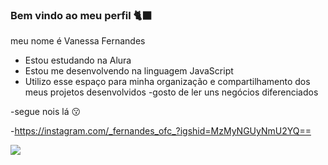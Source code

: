 ### Bem vindo ao meu perfil 🐈‍⬛

meu nome é Vanessa Fernandes

- Estou estudando na Alura
- Estou me desenvolvendo na linguagem JavaScript
- Utilizo esse espaço para minha organização e compartilhamento dos meus projetos desenvolvidos
-gosto de ler uns negócios diferenciados

-segue nois lá 😗

-https://instagram.com/_fernandes_ofc_?igshid=MzMyNGUyNmU2YQ==

![](https://media.tenor.com/msa2F_fEUewAAAAC/kenjaku.gif)  

